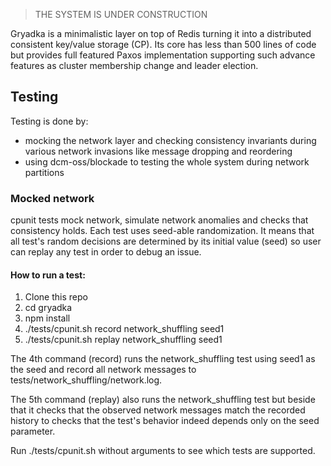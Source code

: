 > THE SYSTEM IS UNDER CONSTRUCTION

Gryadka is a minimalistic layer on top of Redis turning it into a distributed consistent 
key/value storage (CP). Its core has less than 500 lines of code but provides full featured 
Paxos implementation supporting such advance features as cluster membership change and 
leader election.

## Testing

Testing is done by:
* mocking the network layer and checking consistency invariants during various network 
  invasions like message dropping and reordering
* using dcm-oss/blockade to testing the whole system during network partitions

### Mocked network

cpunit tests mock network, simulate network anomalies and checks that consistency holds. Each 
test uses seed-able randomization. It means that all test's random decisions are determined by 
its initial value (seed) so user can replay any test in order to debug an issue. 

#### How to run a test:

1. Clone this repo
2. cd gryadka
3. npm install
4. ./tests/cpunit.sh record network_shuffling seed1
5. ./tests/cpunit.sh replay network_shuffling seed1

The 4th command (record) runs the network_shuffling test using seed1 as the seed and record 
all network messages to tests/network_shuffling/network.log.

The 5th command (replay) also runs the network_shuffling test but beside that it
checks that the observed network messages match the recorded history to checks that the test's
behavior indeed depends only on the seed parameter.

Run ./tests/cpunit.sh without arguments to see which tests are supported.